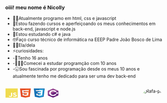 ###  oiii!  meu nome é Nicolly

*  👩‍💻Atualmente programo em html, css e javascript 
* 🌱Estou fazendo cursos e aperfeiçoando os meus conhecimentos em back-end, javascript e node.js
* 🎯Estou estudando c# e java
* 🤓Faço curso técnico de informática na EEEP Padre João Bosco de Lima
* 🧟‍♀️Ela/dela
* ⚡️curiosidades:
 *  -🐲Tenho 16 anos
 *  -🧜🏼‍♀️Comecei a estudar programção com 10 anos
 *  -🕢Sou fascinada por programação desde os meus 10 anos e atualmente tenho me dedicado para ser uma dev back-end
 
 <div style="display: inline_block"><br>
  <img align="center" alt="Nicolly-Js" height="30" width="40" src="https://raw.githubusercontent.com/devicons/devicon/master/icons/javascript/javascript-plain.svg">
  <img align="center" alt="Nicolly-HTML" height="30" width="40" src="https://raw.githubusercontent.com/devicons/devicon/master/icons/html5/html5-original.svg">
  <img align="center" alt="Nicolly-CSS" height="30" width="40" src="https://raw.githubusercontent.com/devicons/devicon/master/icons/css3/css3-original.svg">
  <img align="center" alt="Nicolly-Csharp" height="30" width="40" src="https://raw.githubusercontent.com/devicons/devicon/master/icons/csharp/csharp-original.svg">
  <img align="right" alt="Rafa-pic" height="150" style="border-radius:50px;" src="https://media.discordapp.net/attachments/639956127056134178/890373478988013628/Publicacoes_Instagram_1_1.png?width=676&height=676">
</div>

##
